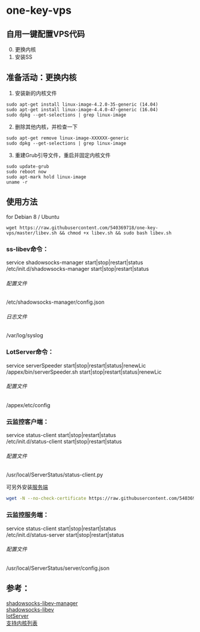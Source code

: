 # one-key-vps
## 自用一键配置VPS代码
0. 更换内核
1. 安装SS

## 准备活动：更换内核
1. 安装新的内核文件
```shell
sudo apt-get install linux-image-4.2.0-35-generic (14.04)
sudo apt-get install linux-image-4.4.0-47-generic (16.04)
sudo dpkg --get-selections | grep linux-image
```
2. 删除其他内核，并检查一下
```shell
sudo apt-get remove linux-image-XXXXXX-generic
sudo dpkg --get-selections | grep linux-image
```
3. 重建Grub引导文件，重启并固定内核文件
```shell
sudo update-grub
sudo reboot now
sudo apt-mark hold linux-image
uname -r
```

## 使用方法
for Debian 8 / Ubuntu
```shell
wget https://raw.githubusercontent.com/540369718/one-key-vps/master/libev.sh && chmod +x libev.sh && sudo bash libev.sh
```

### ss-libev命令：  
service shadowsocks-manager start|stop|restart|status   
/etc/init.d/shadowsocks-manager start|stop|restart|status  
###### 配置文件  
/etc/shadowsocks-manager/config.json  
###### 日志文件  
/var/log/syslog  

### LotServer命令：  
service serverSpeeder start|stop|restart|status|renewLic  
/appex/bin/serverSpeeder.sh start|stop|restart|status|renewLic   
###### 配置文件  
/appex/etc/config  

### 云监控客户端：  
service status-client start|stop|restart|status   
/etc/init.d/status-client start|stop|restart|status  
###### 配置文件  
/usr/local/ServerStatus/status-client.py  

可另外安装[服务端](https://github.com/540369718/ServerStatus)    
``` bash
wget -N --no-check-certificate https://raw.githubusercontent.com/540369718/ServerStatus/master/shell/status_server.sh && chmod +x status_server.sh && bash status_server.sh 
```
### 云监控服务端：  
service status-client start|stop|restart|status  
/etc/init.d/status-server start|stop|restart|status  
###### 配置文件  
/usr/local/ServerStatus/server/config.json  

## 参考： 
[shadowsocks-libev-manager](https://teddysun.com/532.html)  
[shadowsocks-libev](https://github.com/shadowsocks/shadowsocks-libev)  
[lotServer](https://moeclub.org/2017/03/08/14/)  
[支持内核列表](https://raw.githubusercontent.com/0oVicero0/serverSpeeder_kernel/master/serverSpeeder.txt)
